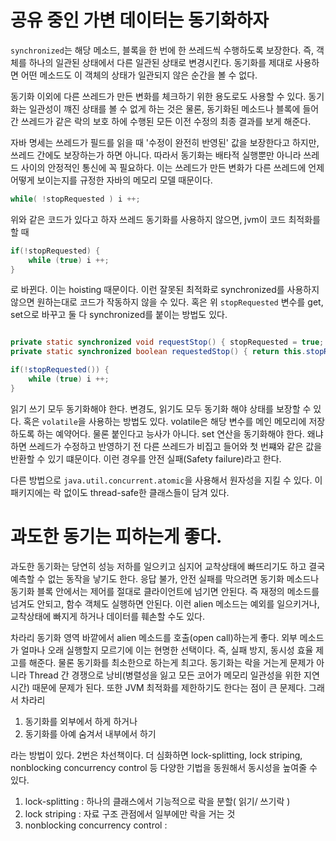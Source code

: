 # 공유 중인 가변 데이터는 동기화하자

`synchronized`는 해당 메소드, 블록을 한 번에 한 쓰레드씩 수행하도록 보장한다. 즉, 객체를 하나의 일관된 상태에서 다른 일관된 상태로 변경시킨다. 동기화를
제대로 사용하면 어떤 메소드도 이 객체의 상태가 일관되지 않은 순간을 볼 수 없다. 

동기화 이외에 다른 쓰레드가 만든 변화를 체크하기 위한 용도로도 사용할 수 있다. 동기화는 일관성이 꺠진 상태를 볼 수 없게 하는 것은 물론, 동기화된 메소드나 블록에 들어간
쓰레드가 같은 락의 보호 하에 수행된 모든 이전 수정의 최종 결과를 보게 해준다. 

자바 명세는 쓰레드가 필드를 읽을 때 '수정이 완전히 반영된' 값을 보장한다고 하지만, 쓰레드 간에도 보장하는가 하면 아니다. 따라서 동기화는 배타적 실행뿐만 아니라
쓰레드 사이의 안정적인 통신에 꼭 필요하다. 이는 쓰레드가 만든 변화가 다른 쓰레드에 언제 어떻게 보이는지를 규정한 자바의 메모리 모델 때문이다.


```java
while( !stopRequested ) i ++;
```

위와 같은 코드가 있다고 하자 쓰레드 동기화를 사용하지 않으면, jvm이 코드 최적화를 할 때

```java
if(!stopRequested) {
    while (true) i ++;
}
```

로 바뀐다. 이는 hoisting 때문이다. 이런 잘못된 최적화로 synchronized를 사용하지 않으면  원하는대로 코드가 작동하지 않을 수 있다. 
혹은 위  `stopRequested` 변수를 get, set으로 바꾸고 둘 다 synchronized를 붙이는 방법도 있다. 

```java

private static synchronized void requestStop() { stopRequested = true; }
private static synchronized boolean requestedStop() { return this.stopRequested; }

if(!stopRequested()) {
    while (true) i ++;
}
```

읽기 쓰기 모두 동기화해야 한다. 변경도, 읽기도 모두 동기화 해야 상태를 보장할 수 있다. 
혹은 `volatile`을 사용하는 방법도 있다. volatile은 해당 변수를 메인 메모리에 저장하도록 하는 예약어다.
물론 붙인다고 능사가 아니다. set 연산을 동기화해야 한다. 왜냐하면 쓰레드가 수정하고 반영하기 전 다른 쓰레드가 비집고 들어와 첫 번쨰와 같은 값을 반환할 수 있기 떄문이다.
이런 경우를 안전 실패(Safety failure)라고 한다.

다른 방법으로 `java.util.concurrent.atomic`을 사용해서 원자성을 지킬 수 있다. 이 패키지에는 락 없이도 thread-safe한 클래스들이 담겨 있다. 


# 과도한 동기는 피하는게 좋다. 

과도한 동기화는 당연히 성능 저하를 일으키고 심지어 교착상태에 빠뜨리기도 하고 결국 예측할 수 없는 동작을 낳기도 한다. 응답 불가, 안전 실패를 막으려면
동기화 메소드나 동기화 블록 안에서는 제어를 절대로 클라이언트에 넘기면 안된다. 즉 재정의 메소드를 넘겨도 안되고, 함수 객체도 실행하면 안된다. 이런 alien 메소드는
예외를 일으키거나, 교착상태에 빠지게 하거나 데이터를 훼손할 수도 있다.

차라리 동기화 영역 바깥에서 alien 메소드를 호출(open call)하는게 좋다. 외부 메소드가 얼마나 오래 실행할지 모르기에 이는 현명한 선택이다. 즉, 실패 방지, 동시성 효율 제고를
해준다. 물론 동기화를 최소한으로 하는게 최고다. 동기화는 락을 거는게 문제가 아니라 Thread 간 경쟁으로 낭비(병렬성을 잃고 모든 코어가 메모리 일관성을 위한 지연 시간) 때문에
문제가 된다. 또한 JVM 최적화를 제한하기도 한다는 점이 큰 문제다. 그래서 차라리

1. 동기화를 외부에서 하게 하거나
2. 동기화를 아예 숨겨서 내부에서 하기

라는 방법이 있다. 2번은 차선책이다.  더 심화하면 lock-splitting, lock striping, nonblocking concurrency control 등 다양한 기법을 동원해서 
동시성을 높여줄 수 있다.


1. lock-splitting : 하나의 클래스에서 기능적으로 락을 분할( 읽기/ 쓰기락 )
2. lock striping : 자료 구조 관점에서 일부에만 락을 거는 것
3. nonblocking concurrency control :
